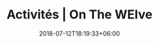 ---
title: "Activités | On The WEIve"
date: 2018-07-12T18:19:33+06:00
heading : "On The WEIve, l'association organisatrice du WEI Centrale Lyon 2023"
---